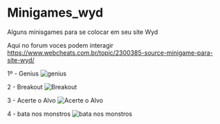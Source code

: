 # Minigames_wyd
Alguns minisgames para se colocar em seu site Wyd

Aqui no forum voces podem interagir
https://www.webcheats.com.br/topic/2300385-source-minigame-para-site-wyd/

1º - Genius
![genius](https://i.ibb.co/3YQzhB8L/Screenshot-12.png)

2 - Breakout
![Breakout](https://i.ibb.co/cXFdhChb/Screenshot-10.png)

3 - Acerte o Alvo
![Acerte o Alvo](https://i.ibb.co/k2s5pt7K/chrome-capture-2025-3-6.gif)

4 - bata nos monstros
![bata nos monstros](https://i.ibb.co/x8LKBtr9/video-to-gif-ezgif-com-video-to-gif-converter.gif)

